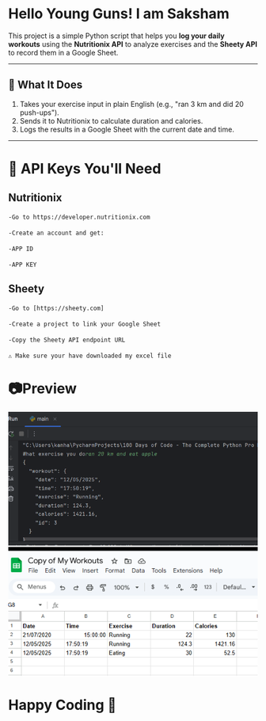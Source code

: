 # Hello Young Guns! I am Saksham 

This project is a simple Python script that helps you **log your daily workouts** using the **Nutritionix API** to analyze exercises and the **Sheety API** to record them in a Google Sheet.

---

## 🚀 What It Does

1. Takes your exercise input in plain English (e.g., "ran 3 km and did 20 push-ups").
2. Sends it to Nutritionix to calculate duration and calories.
3. Logs the results in a Google Sheet with the current date and time.

---
# 🔐 API Keys You'll Need
## Nutritionix
```
-Go to https://developer.nutritionix.com

-Create an account and get:

-APP ID

-APP KEY
```
##  Sheety
```
-Go to [https://sheety.com]

-Create a project to link your Google Sheet

-Copy the Sheety API endpoint URL

⚠️ Make sure your have downloaded my excel file
```

# 📷Preview
<img src="https://github.com/SakshamBansal753/Python-Based-Projects/blob/main/Workout%20Tracker/result.png"/>
<img src="https://github.com/SakshamBansal753/Python-Based-Projects/blob/main/Workout%20Tracker/work.png"/>


# Happy Coding 🚀
